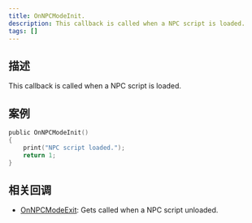 ```yaml
---
title: OnNPCModeInit.
description: This callback is called when a NPC script is loaded.
tags: []
---
```


<VersionWarn name='callback' version='SA-MP 0.3a' />

## 描述

This callback is called when a NPC script is loaded.

## 案例

```c
public OnNPCModeInit()
{
    print("NPC script loaded.");
    return 1;
}
```

## 相关回调

- [OnNPCModeExit](../callbacks/OnNPCModeExit): Gets called when a NPC script unloaded.
